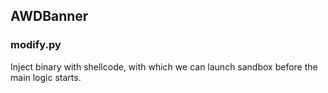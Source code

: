 ## AWDBanner

### modify.py

Inject binary with shellcode, with which we can launch sandbox before the main logic starts.